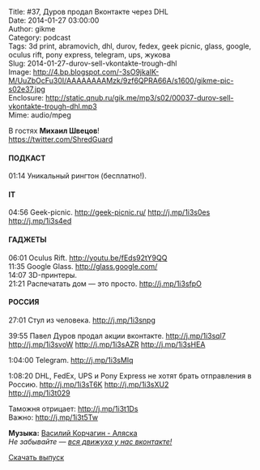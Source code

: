 Title: #37, Дуров продал Вконтакте через DHL  
Date: 2014-01-27 03:00:00  
Author: gikme  
Category: podcast  
Tags: 3d print, abramovich, dhl, durov, fedex, geek picnic, glass, google, oculus rift, pony express, telegram, ups, жукова  
Slug: 2014-01-27-durov-sell-vkontakte-trough-dhl  
Image: http://4.bp.blogspot.com/-3sO9jkaIK-M/UuZbOcFu30I/AAAAAAAAMzk/9zf6QPRA66A/s1600/gikme-pic-s02e37.jpg  
Enclosure: http://static.qnub.ru/gik.me/mp3/s02/00037-durov-sell-vkontakte-trough-dhl.mp3  
Mime: audio/mpeg

В гостях **Михаил Швецов**!  
https://twitter.com/ShredGuard

#### ПОДКАСТ

01:14 Уникальный рингтон (бесплатно!).

#### IT

04:56 Geek-picnic. <http://geek-picnic.ru/> <http://j.mp/1i3s0es>  
<http://j.mp/1i3s4ed>

#### ГАДЖЕТЫ

06:01 Oculus Rift. <http://youtu.be/fEds92tY9QQ>  
11:35 Google Glass. <http://glass.google.com/>  
14:07 3D-принтеры.  
21:21 Распечатать дом — это просто. <http://j.mp/1i3sfpO>

#### РОССИЯ

27:01 Стул из человека. <http://j.mp/1i3snpg>

39:55 Павел Дуров продал акции вконтакте. <http://j.mp/1i3sql7>  
<http://j.mp/1i3svoW> <http://j.mp/1i3sAZR> <http://j.mp/1i3sHEA>

1:04:00 Telegram. <http://j.mp/1i3sMIq>

1:08:20 DHL, FedEx, UPS и Pony Express не хотят брать отправления в  
Россию. <http://j.mp/1i3sT6K> <http://j.mp/1i3sXU2>  
<http://j.mp/1i3t029>

Таможня отрицает: <http://j.mp/1i3t1Ds>  
Важно: <http://j.mp/1i3t5Tw>

**Музыка:** [Василий Корчагин - Аляска](http://vk.com/bacc3)  
*Не забывайте — [вся движуха у нас вконтакте!](http://vk.com/gikme)*

[Скачать выпуск](http://static.qnub.ru/gik.me/mp3/s02/00037-durov-sell-vkontakte-trough-dhl.mp3)

